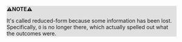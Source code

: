 <div style="margin:2em; background-color: #e0e0e0;">

<strong>⚠️NOTE️️️⚠️</strong>

It's called reduced-form because some information has been lost. Specifically, `O` is no longer there, which actually spelled out what the outcomes were.
</div>

